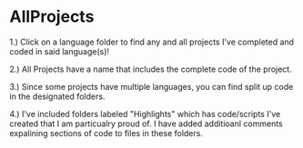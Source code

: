 # AllProjects
1.) Click on a language folder to find any and all projects I've completed and coded in said language(s)!

2.) All Projects have a name that includes the complete code of the project.

3.) Since some projects have multiple languages, you can find split up code in the designated folders.

4.) I've included folders labeled "Highlights" which has code/scripts I've created that I am particualry proud of. I have added additioanl comments expalining sections of code to files in these folders.
